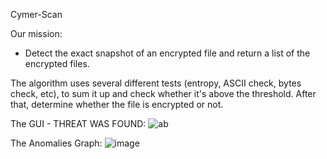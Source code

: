
Cymer-Scan

Our mission:
 - Detect the exact snapshot of an encrypted file and return a list of the encrypted files.
 
The algorithm uses several different tests (entropy, ASCII check, bytes check, etc), to sum it up and check whether it's above the threshold.
After that, determine whether the file is encrypted or not.







The GUI - THREAT WAS FOUND:
![ab](https://user-images.githubusercontent.com/84729141/208037702-b1a76450-bcd4-4dd6-8819-f413b3174748.jpg)


The Anomalies  Graph:
![image](https://user-images.githubusercontent.com/84729141/208038125-6fb8e68f-22c8-45a4-a0e5-7e54f4361b60.png)

